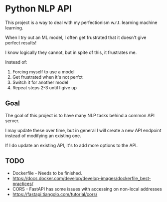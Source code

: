 # Python NLP API

This project is a way to deal with my perfectionism w.r.t. learning machine learning.

When I try out an ML model, I often get frustrated that it doesn't give perfect results! 

I know logically they cannot, but in spite of this, it frustrates me.

Instead of:

1) Forcing myself to use a model 
2) Get frustrated when it's not perfct
3) Switch it for another model
4) Repeat steps 2-3 until I give up 

## Goal

The goal of this project is to have many NLP tasks behind a common API server.

I may update these over time, but in general I will create a new API endpoint instead of modifying an existing one.

If I do update an existing API, it's to add more options to the API.

## TODO

* Dockerfile - Needs to be finished.
* https://docs.docker.com/develop/develop-images/dockerfile_best-practices/
* CORS - FastAPI has some issues with accessing on non-local addresses
* https://fastapi.tiangolo.com/tutorial/cors/